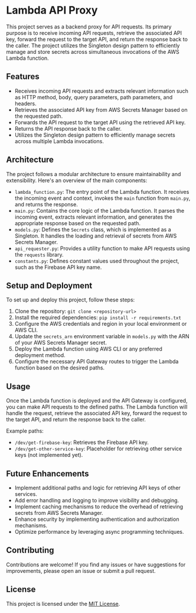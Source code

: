 # Lambda API Proxy

This project serves as a backend proxy for API requests. Its primary purpose is to receive incoming API requests, retrieve the associated API key, forward the request to the target API, and return the response back to the caller. The project utilizes the Singleton design pattern to efficiently manage and store secrets across simultaneous invocations of the AWS Lambda function.

## Features

- Receives incoming API requests and extracts relevant information such as HTTP method, body, query parameters, path parameters, and headers.
- Retrieves the associated API key from AWS Secrets Manager based on the requested path.
- Forwards the API request to the target API using the retrieved API key.
- Returns the API response back to the caller.
- Utilizes the Singleton design pattern to efficiently manage secrets across multiple Lambda invocations.

## Architecture

The project follows a modular architecture to ensure maintainability and extensibility. Here's an overview of the main components:

- `lambda_function.py`: The entry point of the Lambda function. It receives the incoming event and context, invokes the `main` function from `main.py`, and returns the response.
- `main.py`: Contains the core logic of the Lambda function. It parses the incoming event, extracts relevant information, and generates the appropriate response based on the requested path.
- `models.py`: Defines the `Secrets` class, which is implemented as a Singleton. It handles the loading and retrieval of secrets from AWS Secrets Manager.
- `api_requester.py`: Provides a utility function to make API requests using the `requests` library.
- `constants.py`: Defines constant values used throughout the project, such as the Firebase API key name.

## Setup and Deployment

To set up and deploy this project, follow these steps:

1. Clone the repository: `git clone <repository-url>`
2. Install the required dependencies: `pip install -r requirements.txt`
3. Configure the AWS credentials and region in your local environment or AWS CLI.
4. Update the `secrets_arn` environment variable in `models.py` with the ARN of your AWS Secrets Manager secret.
5. Deploy the Lambda function using AWS CLI or any preferred deployment method.
6. Configure the necessary API Gateway routes to trigger the Lambda function based on the desired paths.

## Usage

Once the Lambda function is deployed and the API Gateway is configured, you can make API requests to the defined paths. The Lambda function will handle the request, retrieve the associated API key, forward the request to the target API, and return the response back to the caller.

Example paths:
- `/dev/get-firebase-key`: Retrieves the Firebase API key.
- `/dev/get-other-service-key`: Placeholder for retrieving other service keys (not implemented yet).

## Future Enhancements

- Implement additional paths and logic for retrieving API keys of other services.
- Add error handling and logging to improve visibility and debugging.
- Implement caching mechanisms to reduce the overhead of retrieving secrets from AWS Secrets Manager.
- Enhance security by implementing authentication and authorization mechanisms.
- Optimize performance by leveraging async programming techniques.

## Contributing

Contributions are welcome! If you find any issues or have suggestions for improvements, please open an issue or submit a pull request.

## License

This project is licensed under the [MIT License](LICENSE).
